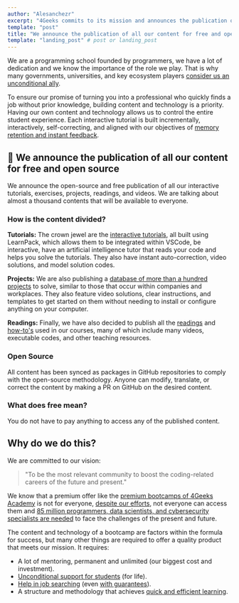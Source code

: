 ```yaml
---
author: "Alesanchezr"
excerpt: "4Geeks commits to its mission and announces the publication of all its content for free and open source"
template: "post"
title: "We announce the publication of all our content for free and open source"
template: "landing_post" # post or landing_post
---
```


We are a programming school founded by programmers, we have a lot of dedication and we know the importance of the role we play. That is why many governments, universities, and key ecosystem players [consider us an unconditional ally](https://4geeksacademy.com/us/partners).

To ensure our promise of turning you into a professional who quickly finds a job without prior knowledge, building content and technology is a priority. Having our own content and technology allows us to control the entire student experience. Each interactive tutorial is built incrementally, interactively, self-correcting, and aligned with our objectives of [memory retention and instant feedback](https://4geeks.com/mastering-technical-knowledge).

## 🚨 We announce the publication of all our content for free and open source

We announce the open-source and free publication of all our interactive tutorials, exercises, projects, readings, and videos. We are talking about almost a thousand contents that will be available to everyone.

### How is the content divided?

**Tutorials:** The crown jewel are the [interactive tutorials](https://4geeks.com/interactive-exercises), all built using LearnPack, which allows them to be integrated within VSCode, be interactive, have an artificial intelligence tutor that reads your code and helps you solve the tutorials. They also have instant auto-correction, video solutions, and model solution codes.

**Projects:** We are also publishing a [database of more than a hundred projects](https://4geeks.com/interactive-coding-tutorials) to solve, similar to those that occur within companies and workplaces. They also feature video solutions, clear instructions, and templates to get started on them without needing to install or configure anything on your computer.

**Readings:** Finally, we have also decided to publish all the [readings](https://4geeks.com/lessons) and [how-to's](https://4geeks.com/how-to) used in our courses, many of which include many videos, executable codes, and other teaching resources.

### Open Source

All content has been synced as packages in GitHub repositories to comply with the open-source methodology. Anyone can modify, translate, or correct the content by making a PR on GitHub on the desired content.

### What does free mean?

You do not have to pay anything to access any of the published content.

## Why do we do this?

We are committed to our vision:

> "To be the most relevant community to boost the coding-related careers of the future and present."

We know that a premium offer like the [premium bootcamps of 4Geeks Academy](https://4geeksacademy.com/us/programs) is not for everyone, [despite our efforts](https://4geeksacademy.com/20-million), not everyone can access them and [85 million programmers, data scientists, and cybersecurity specialists are needed](https://www.kornferry.com/insights/this-week-in-leadership/talent-crunch-future-of-work) to face the challenges of the present and future.

The content and technology of a bootcamp are factors within the formula for success, but many other things are required to offer a quality product that meets our mission. It requires:

- A lot of mentoring, permanent and unlimited (our biggest cost and investment).
- [Unconditional support for students](https://4geeksacademy.com/us/geekpal-support) (for life).
- [Help in job searching](https://4geeksacademy.com/us/geekforce-career-support) (even [with guarantees](https://4geeksacademy.com/us/job-guarantee)).
- A structure and methodology that achieves [quick and efficient learning](https://4geeks.com/mastering-technical-knowledge).
